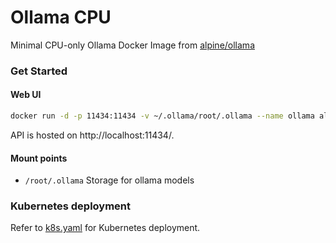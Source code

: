 # Ollama CPU

Minimal CPU-only Ollama Docker Image from [alpine/ollama](https://hub.docker.com/r/alpine/ollama)

### Get Started

#### Web UI

```bash
docker run -d -p 11434:11434 -v ~/.ollama/root/.ollama --name ollama alpine/ollama
```

API is hosted on http://localhost:11434/.

#### Mount points

- `/root/.ollama`
  Storage for ollama models

### Kubernetes deployment

Refer to [k8s.yaml](https://github.com/z-george-ma/ai-tools/blob/main/ollama-cpu/k8s.yaml) for Kubernetes deployment.
